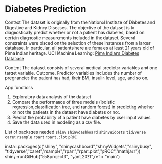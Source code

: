 # Diabetes Prediction

Context
The dataset is originally from the National Institute of Diabetes and Digestive and Kidney Diseases. The objective of the dataset is to diagnostically predict whether or not a patient has diabetes, based on certain diagnostic measurements included in the dataset. Several constraints were placed on the selection of these instances from a larger database. In particular, all patients here are females at least 21 years old of Pima Indian heritage. UCI Machine Learning: [Pima Indians Diabetes Database](https://www.kaggle.com/uciml/pima-indians-diabetes-database)

Content
The dataset consists of several medical predictor variables and one target variable, Outcome. Predictor variables includes the number of pregnancies the patient has had, their BMI, insulin level, age, and so on.

App functions
1. Exploratory data analysis of the dataset
2. Compare the performance of three models (logistic regression,classification tree, and random forest) in predicting whether or not the patients in the dataset have diabetes or not.
3. Predict the probability of a patient have diabetes by user input values
4. Save the data used in modeling as a csv file.


List of packages needed
`shiny`
`shinydashboard`
`shinyWidgets`
`tidyverse`
`caret`
`rsample`
`rpart`
`rpart.plot`
`pROC`

install.packages(c("shiny", "shinydashboard","shinyWidgets","shinybusy", "tidyverse","caret","rsample","rpart","rpart.plot","pROC","mathjaxr"))
shiny::runGitHub("558project3", "yanL2021",ref = "main")
